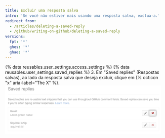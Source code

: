 ```yaml
---
title: Excluir uma resposta salva
intro: 'Se você não estiver mais usando uma resposta salva, exclua-a.'
redirect_from:
  - /articles/deleting-a-saved-reply
  - /github/writing-on-github/deleting-a-saved-reply
versions:
  fpt: '*'
  ghes: '*'
  ghae: '*'
---
```


{% data reusables.user_settings.access_settings %}
{% data reusables.user_settings.saved_replies %}
3. Em "Saved replies" (Respostas salvas), ao lado da resposta salva que deseja excluir, clique em {% octicon "x" aria-label="The X" %}.  
   ![Excluir resposta salva](/assets/images/help/settings/saved-replies-delete-existing.png)
